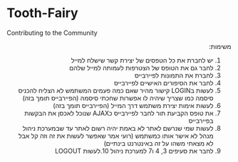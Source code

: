 # Tooth-Fairy
Contributing to the Community
<div dir="rtl">
משימות:

1. יש לחברת את כל הטפסים של יצירת קשר שישלח למייל
2. לחבר גם את הטופס של הצטרפות לעמותה למייל שלהם
3. לחברת את התמונות לפיירבייס
4. לחבר את הסיפורים האישיים לפיירבייס
5. לעשות בLOGIN  קישור מהיר שאם כמה פעמים המשתמש לא הצליח להכניס סיסמה כמו שצריך שיהיה לו אפשרות שחכתי סיסמה (הפיירבייס תומך בזה)
6. לעשות אימות יצירת משתמש דרך המייל (הפיירבייס תומך בזה)
7. את טופס הקביעת תור לחבר לפיירבייס כAJAX שנוכל לאכסן את הבקשות בפיירבייס
8. לעשות שמי שנרשם לאתר לא באמת יהיה רשום לאתר עד שבמערכת ניהול מנהל לא אישר אותו כמשתמש (רועי אמר שאפשר לעשות את זה וזה קל אבל לא מצאתי משהו על זה באינטרנט בינתיים)
9. לחבר את סעיפים 3, 4 ו7 למערכת ניהול
10.לעשות LOGOUT
</div>
